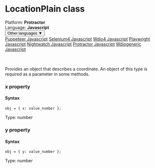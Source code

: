 # LocationPlain class
<div class='platform-bar-container-div'><div class='platform-bar-div'>Platform:  <b> Protractor</b>
</div><div class='platform-bar-div'>Language: <b>Javascript</b></div><div class='dropdown-button-container-div'><button class='sdk-language-dropdown-button'>Other languages ▼</button><div class='dropdown-content'>
<a href='../../puppeteer/javascript/locationplain'>Puppeteer Javascript</a>
<a href='../../selenium4/javascript/locationplain'>Selenium4 Javascript</a>
<a href='../../wdio4/javascript/locationplain'>Wdio4 Javascript</a>
<a href='../../playwright/javascript/locationplain'>Playwright Javascript</a>
<a href='../../nightwatch/javascript/locationplain'>Nightwatch Javascript</a>
<a href='../../protractor/javascript/locationplain'>Protractor Javascript</a>
<a href='../../wdiogeneric/javascript/locationplain'>Wdiogeneric Javascript</a>
</div></div><br /><br /></div>




Provides an object that describes a coordinate. An object of this type is required as a parameter in some methods.


### x property
#### Syntax


    obj = { x: value_number };
    

Type: number

### y property
#### Syntax


    obj = { y: value_number };
    

Type: number
